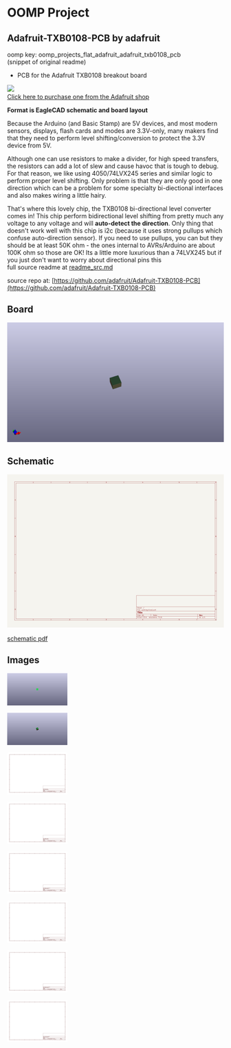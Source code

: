 # OOMP Project  
## Adafruit-TXB0108-PCB  by adafruit  
  
oomp key: oomp_projects_flat_adafruit_adafruit_txb0108_pcb  
(snippet of original readme)  
  
- PCB for the Adafruit TXB0108 breakout board  
  
<a href="http://www.adafruit.com/products/395"><img src="assets/image.jpg?raw=true" width="500px"><br/>Click here to purchase one from the Adafruit shop</a>  
  
__Format is EagleCAD schematic and board layout__  
  
Because the Arduino (and Basic Stamp) are 5V devices, and most modern sensors, displays, flash cards and modes are 3.3V-only, many makers find that they need to perform level shifting/conversion to protect the 3.3V device from 5V.  
  
Although one can use resistors to make a divider, for high speed transfers, the resistors can add a lot of slew and cause havoc that is tough to debug. For that reason, we like using 4050/74LVX245 series and similar logic to perform proper level shifting. Only problem is that they are only good in one direction which can be a problem for some specialty bi-diectional interfaces and also makes wiring a little hairy.  
  
That's where this lovely chip, the TXB0108 bi-directional level converter comes in! This chip perform bidirectional level shifting from pretty much any voltage to any voltage and will __auto-detect the direction__. Only thing that doesn't work well with this chip is i2c (because it uses strong pullups which confuse auto-direction sensor). If you need to use pullups, you can but they should be at least 50K ohm - the ones internal to AVRs/Arduino are about 100K ohm so those are OK! Its a little more luxurious than a 74LVX245 but if you just don't want to worry about directional pins this   
  full source readme at [readme_src.md](readme_src.md)  
  
source repo at: [https://github.com/adafruit/Adafruit-TXB0108-PCB](https://github.com/adafruit/Adafruit-TXB0108-PCB)  
## Board  
  
[![working_3d.png](working_3d_600.png)](working_3d.png)  
## Schematic  
  
[![working_schematic.png](working_schematic_600.png)](working_schematic.png)  
  
[schematic pdf](working_schematic.pdf)  
## Images  
  
[![working_3D_bottom.png](working_3D_bottom_140.png)](working_3D_bottom.png)  
  
[![working_3D_top.png](working_3D_top_140.png)](working_3D_top.png)  
  
[![working_assembly_page_01.png](working_assembly_page_01_140.png)](working_assembly_page_01.png)  
  
[![working_assembly_page_02.png](working_assembly_page_02_140.png)](working_assembly_page_02.png)  
  
[![working_assembly_page_03.png](working_assembly_page_03_140.png)](working_assembly_page_03.png)  
  
[![working_assembly_page_04.png](working_assembly_page_04_140.png)](working_assembly_page_04.png)  
  
[![working_assembly_page_05.png](working_assembly_page_05_140.png)](working_assembly_page_05.png)  
  
[![working_assembly_page_06.png](working_assembly_page_06_140.png)](working_assembly_page_06.png)  
